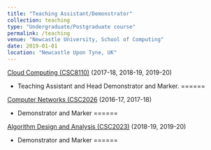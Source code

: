 ```yaml
---
title: "Teaching Assistant/Demonstrator"
collection: teaching
type: "Undergraduate/Postgraduate course"
permalink: /teaching
venue: "Newcastle University, School of Computing"
date: 2019-01-01
location: "Newcastle Upon Tyne, UK"
---
```




[Cloud Computing (CSC8110)](https://www.ncl.ac.uk/module-catalogue/module.php?code=CSC8110) (2017-18, 2018-19, 2019-20)
- Teaching Assistant and Head Demonstrator and Marker.
======

[Computer Networks (CSC2026](https://www.ncl.ac.uk/module-catalogue/module.php?code=CSC2026) (2016-17, 2017-18)
- Demonstrator and Marker
======

[Algorithm Design and Analysis (CSC2023)](https://www.ncl.ac.uk/module-catalogue/module.php?code=CSC2023) (2018-19, 2019-20)
- Demonstrator and Marker
======

